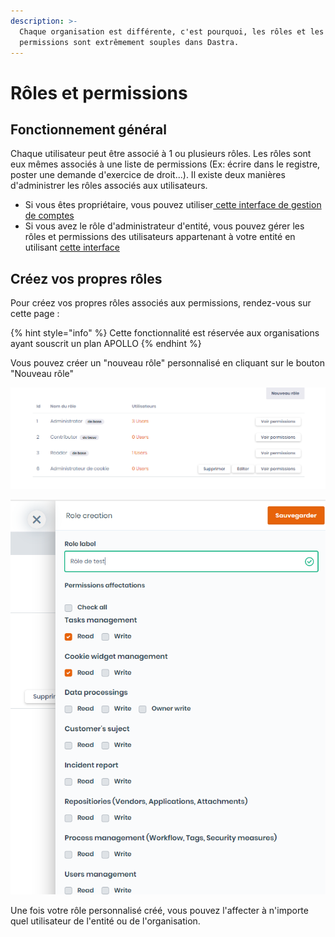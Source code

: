 ```yaml
---
description: >-
  Chaque organisation est différente, c'est pourquoi, les rôles et les
  permissions sont extrêmement souples dans Dastra.
---
```


# Rôles et permissions

## Fonctionnement général

Chaque utilisateur peut être associé à 1 ou plusieurs rôles. Les rôles sont eux mêmes associés à une liste de permissions (Ex: écrire dans le registre, poster une demande d'exercice de droit...). Il existe deux manières d'administrer les rôles associés aux utilisateurs.&#x20;

* Si vous êtes propriétaire, vous pouvez utiliser[ cette interface de gestion de comptes](https://app.dastra.eu/general-settings/users)
* Si vous avez le rôle d'administrateur d'entité, vous pouvez gérer les rôles et permissions des utilisateurs appartenant à votre entité en utilisant [cette interface](https://app.dastra.eu/workspace/0/settings/roles)

## Créez vos propres rôles

Pour créez vos propres rôles associés aux permissions, rendez-vous sur cette page :

{% hint style="info" %}
&#x20;Cette fonctionnalité est réservée aux organisations ayant souscrit un plan APOLLO
{% endhint %}

Vous pouvez créer un "nouveau rôle" personnalisé en cliquant sur le bouton "Nouveau rôle"

![](<../../.gitbook/assets/image (89).png>)

![](<../../.gitbook/assets/image (90).png>)

Une fois votre rôle personnalisé créé, vous pouvez l'affecter à n'importe quel utilisateur de l'entité ou de l'organisation.
